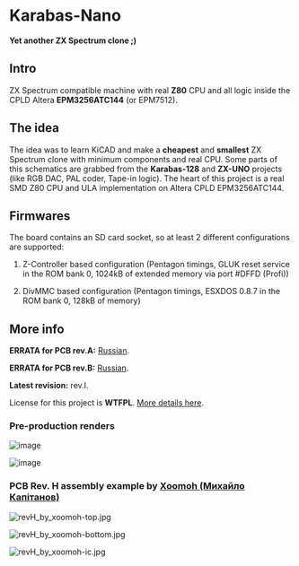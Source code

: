 # Karabas-Nano

**Yet another ZX Spectrum clone ;)**

## Intro

ZX Spectrum compatible machine with real **Z80** CPU and all logic inside the CPLD Altera **EPM3256ATC144** (or EPM7512).

## The idea

The idea was to learn KiCAD and make a **cheapest** and **smallest** ZX Spectrum clone with minimum components and real CPU. 
Some parts of this schematics are grabbed from the **Karabas-128** and **ZX-UNO** projects (like RGB DAC, PAL coder, Tape-in logic).
The heart of this project is a real SMD Z80 CPU and ULA implementation on Altera CPLD EPM3256ATC144. 

## Firmwares

The board contains an SD card socket, so at least 2 different configurations are supported:

1) Z-Controller based configuration (Pentagon timings, GLUK reset service in the ROM bank 0, 1024kB of extended memory via port #DFFD (Profi))

2) DivMMC based configuration (Pentagon timings, ESXDOS 0.8.7 in the ROM bank 0, 128kB of memory)

## More info

**ERRATA for PCB rev.A:** [Russian](https://github.com/andykarpov/karabas-nano/blob/master/ERRATA_revA.md).

**ERRATA for PCB rev.B:** [Russian](https://github.com/andykarpov/karabas-nano/blob/master/ERRATA_revB.md).

**Latest revision:** rev.I.

License for this project is **WTFPL**. [More details here](https://github.com/andykarpov/karabas-nano/blob/master/LICENSE.md).

### Pre-production renders

![image](https://github.com/andykarpov/karabas-nano/raw/master/docs/photos/karabas-nano-revI-top.png)

![image](https://github.com/andykarpov/karabas-nano/raw/master/docs/photos/karabas-nano-revI-bottom.png)

### PCB Rev. H assembly example by [Xoomoh (Михайло Капітанов)](https://github.com/xoomoh/)

![revH_by_xoomoh-top.jpg](https://raw.githubusercontent.com/andykarpov/karabas-nano/master/docs/photos/mini/revH_by_xoomoh-top.jpg)

![revH_by_xoomoh-bottom.jpg](https://raw.githubusercontent.com/andykarpov/karabas-nano/master/docs/photos/mini/revH_by_xoomoh-bottom.jpg)

![revH_by_xoomoh-ic.jpg](https://raw.githubusercontent.com/andykarpov/karabas-nano/master/docs/photos/mini/revH_by_xoomoh-ic.jpg)
